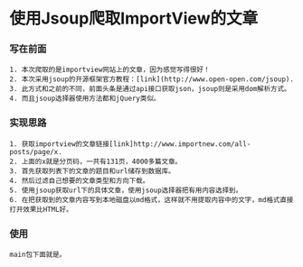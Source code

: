 # 使用Jsoup爬取ImportView的文章
### 写在前面
	1. 本次爬取的是importview网站上的文章，因为感觉写得很好！
	2. 本次采用jsoup的开源框架官方教程：[link](http://www.open-open.com/jsoup).
	3. 此方式和之前的不同，前面头条是通过api接口获取json，jsoup则是采用dom解析方式。
	4. 而且jsoup选择器使用方法都和jQuery类似。
### 实现思路
	1. 获取importview的文章链接[link]http://www.importnew.com/all-posts/page/x.
	2. 上面的x就是分页码，一共有131页，4000多篇文章。
	3. 首先获取列表下的文章的题目和url储存到数据库。
	4. 然后过滤自己想要的文章类型和方向下载。
	5. 使用jsoup获取url下的具体文章，使用jsoup选择器把有用内容选择到。
	6. 在把获取到的文章内容写到本地磁盘以md格式，这样就不用提取内容中的文字，md格式直接打开效果比HTML好。

### 使用
	main包下面就是。